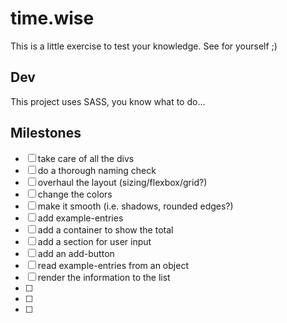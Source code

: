 # time.wise

This is a little exercise to test your knowledge. See for yourself ;)

## Dev

This project uses SASS, you know what to do...

## Milestones

- [ ] take care of all the divs
- [ ] do a thorough naming check
- [ ] overhaul the layout (sizing/flexbox/grid?)
- [ ] change the colors
- [ ] make it smooth (i.e. shadows, rounded edges?)
- [ ] add example-entries
- [ ] add a container to show the total
- [ ] add a section for user input
- [ ] add an add-button
- [ ] read example-entries from an object
- [ ] render the information to the list
- [ ]
- [ ]
- [ ]
